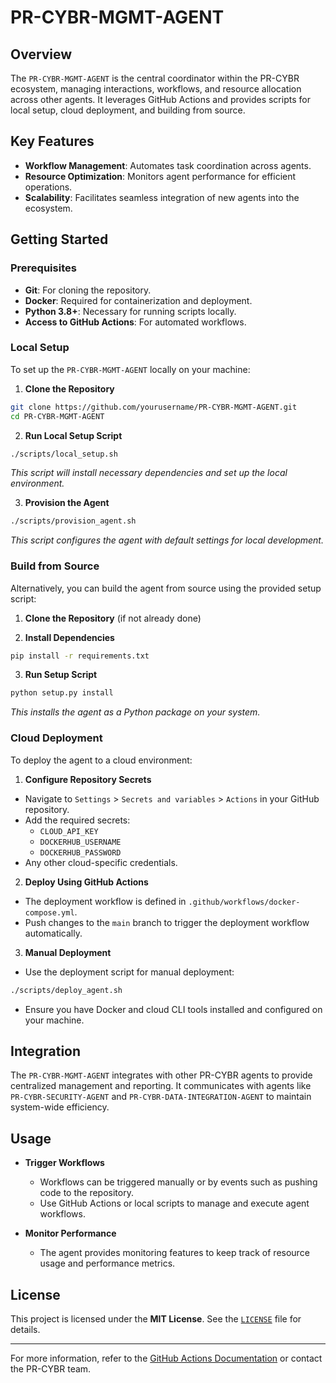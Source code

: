 <!--
Updates to make:
1. Update build workflow
2
-->

# PR-CYBR-MGMT-AGENT

## Overview

The `PR-CYBR-MGMT-AGENT` is the central coordinator within the PR-CYBR ecosystem, managing interactions, workflows, and resource allocation across other agents. It leverages GitHub Actions and provides scripts for local setup, cloud deployment, and building from source.

## Key Features

- **Workflow Management**: Automates task coordination across agents.
- **Resource Optimization**: Monitors agent performance for efficient operations.
- **Scalability**: Facilitates seamless integration of new agents into the ecosystem.

## Getting Started

### Prerequisites

- **Git**: For cloning the repository.
- **Docker**: Required for containerization and deployment.
- **Python 3.8+**: Necessary for running scripts locally.
- **Access to GitHub Actions**: For automated workflows.

### Local Setup

To set up the `PR-CYBR-MGMT-AGENT` locally on your machine:

1. **Clone the Repository**

```bash
git clone https://github.com/yourusername/PR-CYBR-MGMT-AGENT.git
cd PR-CYBR-MGMT-AGENT
```

2.	**Run Local Setup Script**

```bash
./scripts/local_setup.sh
```
_This script will install necessary dependencies and set up the local environment._

3. **Provision the Agent**

```bash
./scripts/provision_agent.sh
```
_This script configures the agent with default settings for local development._

### Build from Source

Alternatively, you can build the agent from source using the provided setup script:

1. **Clone the Repository** (if not already done)

2. **Install Dependencies**

```bash
pip install -r requirements.txt
```

3. **Run Setup Script**

```bash
python setup.py install
```
_This installs the agent as a Python package on your system._

### Cloud Deployment

To deploy the agent to a cloud environment:

1. **Configure Repository Secrets**

- Navigate to `Settings` > `Secrets and variables` > `Actions` in your GitHub repository.
- Add the required secrets:
   - `CLOUD_API_KEY`
   - `DOCKERHUB_USERNAME`
   - `DOCKERHUB_PASSWORD`
- Any other cloud-specific credentials.

2. **Deploy Using GitHub Actions**

- The deployment workflow is defined in `.github/workflows/docker-compose.yml`.
- Push changes to the `main` branch to trigger the deployment workflow automatically.

3. **Manual Deployment**

- Use the deployment script for manual deployment:

```bash
./scripts/deploy_agent.sh
```

- Ensure you have Docker and cloud CLI tools installed and configured on your machine.

## Integration

The `PR-CYBR-MGMT-AGENT` integrates with other PR-CYBR agents to provide centralized management and reporting. It communicates with agents like `PR-CYBR-SECURITY-AGENT` and `PR-CYBR-DATA-INTEGRATION-AGENT` to maintain system-wide efficiency.

## Usage

- **Trigger Workflows**

  - Workflows can be triggered manually or by events such as pushing code to the repository.
  - Use GitHub Actions or local scripts to manage and execute agent workflows.

- **Monitor Performance**

  - The agent provides monitoring features to keep track of resource usage and performance metrics.

## License

This project is licensed under the **MIT License**. See the [`LICENSE`](LICENSE) file for details.

---

For more information, refer to the [GitHub Actions Documentation](https://docs.github.com/en/actions) or contact the PR-CYBR team.
